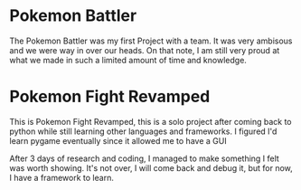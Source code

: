 # Pokemon Battler 

The Pokemon Battler was my first Project with a team. It was very ambisous and we were way in over our heads. On that note, I am still very proud at what we made in such a limited amount of time and knowledge.

# Pokemon Fight Revamped

This is Pokemon Fight Revamped, this is a solo project after coming back to python while still learning other languages and frameworks. I figured I'd learn pygame eventually since it allowed me to have a GUI

After 3 days of research and coding, I managed to make something I felt was worth showing. It's not over, I will come back and debug it, but for now, I have a framework to learn.
